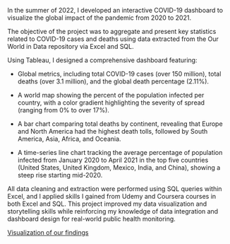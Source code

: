 In the summer of 2022, I developed an interactive COVID-19 dashboard to visualize the global impact of the pandemic from 2020 to 2021. 

The objective of the project was to aggregate and present key statistics related to COVID-19 cases and deaths using data extracted from the Our World in Data repository via Excel and SQL.

Using Tableau, I designed a comprehensive dashboard featuring:
- Global metrics, including total COVID-19 cases (over 150 million), total deaths (over 3.1 million), and the global death percentage (2.11%).


- A world map showing the percent of the population infected per country, with a color gradient highlighting the severity of spread (ranging from 0% to over 17%).


- A bar chart comparing total deaths by continent, revealing that Europe and North America had the highest death tolls, followed by South America, Asia, Africa, and Oceania.


- A time-series line chart tracking the average percentage of population infected from January 2020 to April 2021 in the top five countries (United States, United Kingdom, Mexico, India, and China), showing a steep rise starting mid-2020.


All data cleaning and extraction were performed using SQL queries within Excel, and I applied skills I gained from Udemy and Coursera courses in both Excel and SQL. 
This project improved my data visualization and storytelling skills while reinforcing my knowledge of data integration and dashboard design for real-world public health monitoring.


[Visualization of our findings](https://public.tableau.com/app/profile/winston.l.zheng/viz/CovidDashboard_16624964552000/Dashboard1)

